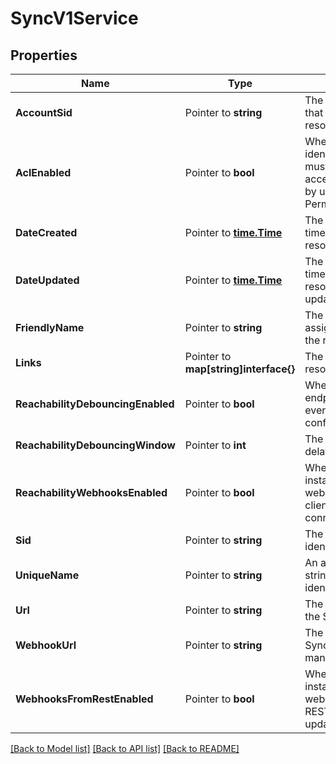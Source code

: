 # SyncV1Service

## Properties

Name | Type | Description | Notes
------------ | ------------- | ------------- | -------------
**AccountSid** | Pointer to **string** | The SID of the Account that created the resource |
**AclEnabled** | Pointer to **bool** | Whether token identities in the Service must be granted access to Sync objects by using the Permissions resource |
**DateCreated** | Pointer to [**time.Time**](time.Time.md) | The ISO 8601 date and time in GMT when the resource was created |
**DateUpdated** | Pointer to [**time.Time**](time.Time.md) | The ISO 8601 date and time in GMT when the resource was last updated |
**FriendlyName** | Pointer to **string** | The string that you assigned to describe the resource |
**Links** | Pointer to **map[string]interface{}** | The URLs of related resources |
**ReachabilityDebouncingEnabled** | Pointer to **bool** | Whether every endpoint_disconnected event occurs after a configurable delay |
**ReachabilityDebouncingWindow** | Pointer to **int** | The reachability event delay in milliseconds |
**ReachabilityWebhooksEnabled** | Pointer to **bool** | Whether the service instance calls webhook_url when client endpoints connect to Sync |
**Sid** | Pointer to **string** | The unique string that identifies the resource |
**UniqueName** | Pointer to **string** | An application-defined string that uniquely identifies the resource |
**Url** | Pointer to **string** | The absolute URL of the Service resource |
**WebhookUrl** | Pointer to **string** | The URL we call when Sync objects are manipulated |
**WebhooksFromRestEnabled** | Pointer to **bool** | Whether the Service instance should call webhook_url when the REST API is used to update Sync objects |

[[Back to Model list]](../README.md#documentation-for-models) [[Back to API list]](../README.md#documentation-for-api-endpoints) [[Back to README]](../README.md)


